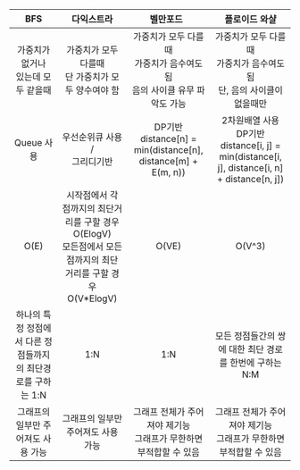 | BFS | 다익스트라 | 벨만포드&nbsp;&nbsp; | 플로이드 와샬 |
|:---:|:---:|:---:|:---:|
| 가중치가 없거나<br>있는데 모두 같을때 | 가중치가 모두 다를때<br>단 가중치가 모두 양수여야 함 | 가중치가 모두 다를때<br>가중치가 음수여도 됨<br>음의 사이클 유무 파악도 가능 | 가중치가 모두 다를때<br>가중치가 음수여도 됨<br>단, 음의 사이클이 없을때만 |
| Queue 사용 | 우선순위큐 사용 /<br>그리디기반 | DP기반<br>distance\[n\] =<br>min(distance\[n\],   distance\[m\] + E(m, n)) | 2차원배열 사용<br>DP기반<br>distance\[i, j\] =<br>min(distance\[i, j\],   distance\[i, n\] + distance\[n, j\]) |
| O(E) | 시작점에서 각 점까지의 최단거리를 구할 경우 O(ElogV)<br>모든점에서 모든 점까지의 최단 거리를 구할 경우 O(V\*ElogV) | O(VE) | O(V^3) |
| 하나의 특정 정점에서 다른 정점들까지의 최단경로를 구하는 1:N | 1:N | 1:N | 모든 정점들간의 쌍에 대한 최단 경로를 한번에 구하는 N:M |
| 그래프의 일부만 주어져도 사용 가능 | 그래프의 일부만 주어져도 사용 가능 | 그래프 전체가 주어져야 제기능<br>그래프가 무한하면 부적합할 수 있음 | 그래프 전체가 주어져야 제기능<br>그래프가 무한하면 부적합할 수 있음 |
